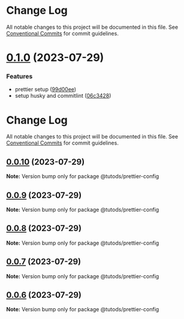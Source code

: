 # Change Log

All notable changes to this project will be documented in this file.
See [Conventional Commits](https://conventionalcommits.org) for commit guidelines.

# [0.1.0](https://github.com/tutods/lib/compare/@tutods/prettier-config@0.0.10...@tutods/prettier-config@0.1.0) (2023-07-29)


### Features

* prettier setup ([99d00ee](https://github.com/tutods/lib/commit/99d00ee9001577edc499ac75478a7c1bffb1c81b))
* setup husky and commitlint ([06c3428](https://github.com/tutods/lib/commit/06c3428a7e9db52828ef11e58af92bbadee833d7))





# Change Log

All notable changes to this project will be documented in this file. See
[Conventional Commits](https://conventionalcommits.org) for commit guidelines.

## [0.0.10](https://github.com/tutods/lib/compare/@tutods/prettier-config@0.0.9...@tutods/prettier-config@0.0.10) (2023-07-29)

**Note:** Version bump only for package @tutods/prettier-config

## [0.0.9](https://github.com/tutods/lib/compare/@tutods/prettier-config@0.0.8...@tutods/prettier-config@0.0.9) (2023-07-29)

**Note:** Version bump only for package @tutods/prettier-config

## [0.0.8](https://github.com/tutods/lib/compare/@tutods/prettier-config@0.0.7...@tutods/prettier-config@0.0.8) (2023-07-29)

**Note:** Version bump only for package @tutods/prettier-config

## [0.0.7](https://github.com/tutods/lib/compare/@tutods/prettier-config@0.0.6...@tutods/prettier-config@0.0.7) (2023-07-29)

**Note:** Version bump only for package @tutods/prettier-config

## [0.0.6](https://github.com/tutods/lib/compare/@tutods/prettier-config@0.0.5...@tutods/prettier-config@0.0.6) (2023-07-29)

**Note:** Version bump only for package @tutods/prettier-config
